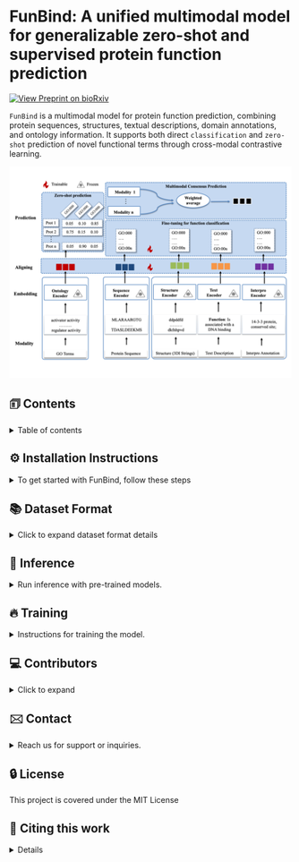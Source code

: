 # FunBind: A unified multimodal model for generalizable zero-shot and supervised protein function prediction
[![View Preprint on bioRxiv](https://img.shields.io/badge/Preprint-bioRxiv-b31b1b)](https://www.biorxiv.org/content/10.1101/2025.05.09.653226v1#:~:text=Here,%20we%20present%20FunBind,%20a%20multimodal%20AI%20model,enhance%20prediction%20accuracy%20and%20infer%20previously%20unseen%20functions.)



`FunBind` is a multimodal model for protein function prediction, combining protein sequences, structures, textual descriptions, domain annotations, and ontology information.
It supports both direct `classification` and `zero-shot` prediction of novel functional terms through cross-modal contrastive learning.

![Method overview ](models/model.png)


## &#128458; Contents
<details>
<summary>Table of contents</summary>


- [Installation Instructions](#installation-instructions)
- [Dataset Format](#&#128218;-dataset-format)
    - [Sequence Data](#&#129516;-sequence-data)
    - [Structure Data](#&#129521;-structure-data)
    - [Text Data](#&#128221;-text-data)
    - [InterPro Data](#&#129513;-interpro-data)
    - [Ontology Data](#&#129504;-ontology-data)
- [Inference](#&#128640-inference)
    - [Zero-shot Inference](#zero-shot-inference)
    - [Classification](#supervised-classification)
- [Training](#&#128293;-training)
    - [Self-supervised Pretraining](#self-supervised-pretraining)
    - [Supervised Function Classification via Fine-Tuning](#supervised-function-classification-via-fine-tuning)
    - [Reproducing Experiments](#experiments-conducted)
- [Contributors](#&#128187;-contributors)
- [Contact](#&#128386;-contact)
- [License](#&#128274;-license)
- [Citing this work](#&#128214;-citing-this-work)

</details>

<h2 id="installation-instructions">⚙️ Installation Instructions</h2>
<details>
<summary>To get started with FunBind, follow these steps</summary>

1. Clone the Repository
```
git clone https://github.com/jianlin-cheng/FunBind.git
cd FunBind
```

2. Download checkpoints (~ 16GB total):
<!-- 
   wget url-for-data
   downloaded-data
-->
```
https://calla.rnet.missouri.edu/rnaminer/funbinddata/DATA/saved_models/
```

3. Set Up the Conda Environment:
```bash
conda env create -f FunBind.yml
conda activate FunBind
```
</details>


## &#128218; Dataset Format

<details>
<summary>Click to expand dataset format details</summary>

---

### &#129516; Sequence Data  
Sequences should be provided in **FASTA** format.  
**Example:** [`examples/sequence.fasta`](examples/sequence.fasta)

---

### &#129521; Structure Data  
Structure data can be obtained from **AlphaFold** and converted into **3Di sequences** using  
[**ProstT5 – How to derive 3Di sequences from structures**](https://github.com/mheinzinger/ProstT5?tab=readme-ov-file#-how-to-derive-3di-sequences-from-structures).  
The resulting **3Di FASTA** file can then be used as input to **FunBind**.  
**Example:** [`examples/structure.fasta`](examples/structure.fasta)

---

### &#128221; Text Data  
Text descriptions should follow the **[UniProt Flat Text format](http://web.expasy.org/docs/userman.html)**.  
You can download data using the [**UniProt ID Mapping Tool**](https://www.uniprot.org/id-mapping).  
**Example:** [`examples/text.txt`](examples/text.txt)

---

### &#129513; InterPro Data  
InterPro domain annotations can be generated using **[InterProScan](https://www.ebi.ac.uk/interpro/download/)**.  
**Example:** [`examples/text.txt`](examples/text.txt)

---

### &#129504; Ontology Data  
Ontology annotations (e.g., Gene Ontology terms) should be provided in a simple text format, where each line contains a **GO ID**.
**Example:** [`examples/text.txt`](examples/ontology.txt)

---

</details>


## &#128640; Inference
<details>
<summary>Run inference with pre-trained models.</summary>


### Zero-shot Inference

```bash
    python zeroshot_inference.py [-h] \
        --input-path INPUT_PATH \
        --modality {Sequence,Structure,Text,Interpro} \
        --ontology-path ONTOLOGY_PATH \
        --go-graph GO_GRAPH \
        --model-checkpoint MODEL_CHECKPOINT \
        [--batch BATCH] \
        [--topk TOPK] \
        [--device DEVICE]
```

####  Example:

To run zero-shot inference using Text modality on the sample data in the examples/ directory:

```bash
python zeroshot_inference.py \
    --model-checkpoint /path/to/funbind_checkpoint.pth \
    --input-path examples/text.txt \
    --modality Text \
    --ontology-path examples/ontology.txt \
    --go-graph examples/go-basic.obo
```

This will give you the output
```python
Predictions for protein: Q64565
Top 1 term: ('GO:0170035',), Score: 85.83%
Top 2 term: ('GO:0170033',), Score: 13.29%
Top 3 term: ('GO:1902674',), Score: 0.34%
-----------------------------
Predictions for protein: A8BPK8
Top 1 term: ('GO:1905504',), Score: 87.74%
Top 2 term: ('GO:0097561',), Score: 5.90%
Top 3 term: ('GO:0097560',), Score: 5.66%
-----------------------------
Predictions for protein: Q12198
Top 1 term: ('GO:0170043',), Score: 63.78%
Top 2 term: ('GO:0170033',), Score: 20.56%
Top 3 term: ('GO:0170041',), Score: 9.86%
-----------------------------
Predictions for protein: P18335
Top 1 term: ('GO:0170038',), Score: 95.72%
Top 2 term: ('GO:0170035',), Score: 3.15%
Top 3 term: ('GO:0170039',), Score: 1.13%
-----------------------------
```


### Supervised Classification

```bash
python train.py --epochs [Number_epoch] --folder [intermediate_folder]
```

</details>

## &#128293; Training

<details>
<summary>Instructions for training the model.</summary>

You can download the preprocessed training and validation data, as well as the data for experiments from (~36 GB total):
```
https://calla.rnet.missouri.edu/rnaminer/funbinddata
```

### Self-supervised Pretraining

1. To Train the model use the script:
```bash
python pretraining.py
```

### Supervised Function Classification via Fine-

1. To Train the model use the script:
```bash
python training.py
```


2. Evaluation command used: see 
see [cafa evaluator](https://github.com/BioComputingUP/CAFA-evaluator)
```bash
cafaeval obo-file-path predictions-path groundtruth-file -out_dir output-path -ia information-acretion-file -prop fill -norm cafa -th_step 0.001 -max_terms 500
```


</details>



## &#128187; Contributors
<details>
<summary>Click to expand</summary>

<p align="left">
  <a href="https://github.com/frimpz">
    <img src="https://github.com/frimpz.png" width="50" height="50" style="border-radius: 50%;" />
  </a>
  &nbsp;  &nbsp;  &nbsp;   &nbsp;  &nbsp;
  <a href="https://github.com/yw7bh">
    <img src="https://github.com/yw7bh.png" width="50" height="50" style="border-radius: 50%;" />
  </a>
  &nbsp;  &nbsp;  &nbsp;   &nbsp;  &nbsp;
  <a href="https://github.com/jianlin-cheng">
    <img src="https://github.com/jianlin-cheng.png" width="50" height="50" style="border-radius: 50%;" />
  </a>
</p>

<p align="left">
  <a href="https://github.com/frimpz">@frimpz</a>
  &nbsp;  &nbsp;  &nbsp;   &nbsp;  &nbsp;
  <a href="https://github.com/yw7bh">@yw7bh</a>
  &nbsp;  &nbsp;  &nbsp;   &nbsp;  &nbsp;
  <a href="https://github.com/jianlin-cheng">@jianlin-cheng</a>
</p>
</details>


## &#128386; Contact
<details>
<summary>Reach us for support or inquiries.</summary>

```

Jianlin (Jack) Cheng, PhD, AAAS Fellow
Curators' Distinguished Professor
William and Nancy Thompson Distinguished Professor
Department of Electrical Engineering and Computer Science
University of Missouri
Columbia, MO 65211, USA
Email: chengji@missouri.edu

```

</details>

## &#128274; License
This project is covered under the MIT License

## &#128214; Citing this work
<details>
Boadu, F., Wang, Y., Cheng, J. A unified multimodal model for generalizable zero-shot and supervised protein function prediction. Submitted. 
</details>